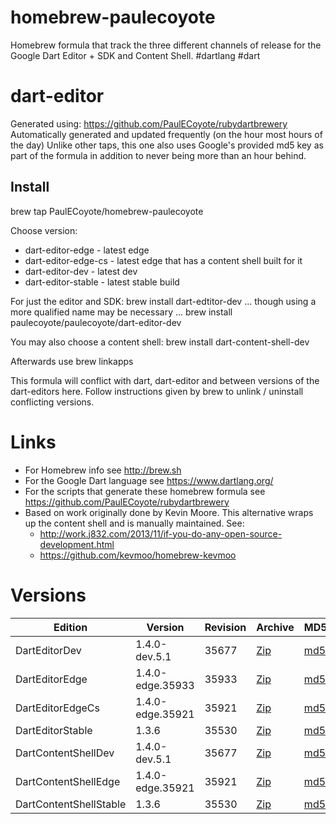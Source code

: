 homebrew-paulecoyote
====================

Homebrew formula that track the three different channels of release for the Google Dart Editor + SDK and Content Shell.  #dartlang #dart

dart-editor
===========

Generated using: https://github.com/PaulECoyote/rubydartbrewery
Automatically generated and updated frequently (on the hour most hours of the day)
Unlike other taps, this one also uses Google's provided md5 key as part of the formula in addition to never being more than an hour behind.

Install
-------
brew tap PaulECoyote/homebrew-paulecoyote

Choose version:
* dart-editor-edge - latest edge
* dart-editor-edge-cs - latest edge that has a content shell built for it
* dart-editor-dev - latest dev
* dart-editor-stable - latest stable build

For just the editor and SDK:
brew install dart-edtitor-dev
... though using a more qualified name may be necessary ...
brew install paulecoyote/paulecoyote/dart-editor-dev

You may also choose a content shell:
brew install dart-content-shell-dev

Afterwards use 
brew linkapps

This formula will conflict with dart, dart-editor and between versions of the dart-editors here.  Follow instructions given by brew to unlink / uninstall conflicting versions.

Links
=====
* For Homebrew info see http://brew.sh
* For the Google Dart language see https://www.dartlang.org/
* For the scripts that generate these homebrew formula see https://github.com/PaulECoyote/rubydartbrewery
* Based on work originally done by Kevin Moore. This alternative wraps up the content shell and is manually maintained.  See: 
    * http://work.j832.com/2013/11/if-you-do-any-open-source-development.html
    * https://github.com/kevmoo/homebrew-kevmoo

Versions
========
| Edition | Version | Revision | Archive | MD5 | Notes |
| ------- | ------- | -------- | ------- | --- | ----- |
| DartEditorDev | 1.4.0-dev.5.1 | 35677 | [Zip](http://storage.googleapis.com/dart-archive/channels/dev/release/35677/editor/darteditor-macos-x64.zip) | [md5](http://storage.googleapis.com/dart-archive/channels/dev/release/35677/editor/darteditor-macos-x64.zip.md5sum) | [Changes](http://storage.googleapis.com/dart-archive/channels/dev/release/latest/changelog.html) |
| DartEditorEdge | 1.4.0-edge.35933 | 35933 | [Zip](http://storage.googleapis.com/dart-archive/channels/be/raw/35933/editor/darteditor-macos-x64.zip) | [md5](http://storage.googleapis.com/dart-archive/channels/be/raw/35933/editor/darteditor-macos-x64.zip.md5sum) | - |
| DartEditorEdgeCs | 1.4.0-edge.35921 | 35921 | [Zip](http://storage.googleapis.com/dart-archive/channels/be/raw/35921/editor/darteditor-macos-x64.zip) | [md5](http://storage.googleapis.com/dart-archive/channels/be/raw/35921/editor/darteditor-macos-x64.zip.md5sum) | - |
| DartEditorStable | 1.3.6 | 35530 | [Zip](http://storage.googleapis.com/dart-archive/channels/stable/release/35530/editor/darteditor-macos-x64.zip) | [md5](http://storage.googleapis.com/dart-archive/channels/stable/release/35530/editor/darteditor-macos-x64.zip.md5sum) | [Changes](http://storage.googleapis.com/dart-archive/channels/stable/release/latest/changelog.html) |
| DartContentShellDev | 1.4.0-dev.5.1 | 35677 | [Zip](http://storage.googleapis.com/dart-archive/channels/dev/release/35677/dartium/content_shell-macos-ia32-release.zip) | [md5](http://storage.googleapis.com/dart-archive/channels/dev/release/35677/dartium/content_shell-macos-ia32-release.zip.md5sum) | - |
| DartContentShellEdge | 1.4.0-edge.35921 | 35921 | [Zip](http://storage.googleapis.com/dart-archive/channels/be/raw/35921/dartium/content_shell-macos-ia32-release.zip) | [md5](http://storage.googleapis.com/dart-archive/channels/be/raw/35921/dartium/content_shell-macos-ia32-release.zip.md5sum) | - |
| DartContentShellStable | 1.3.6 | 35530 | [Zip](http://storage.googleapis.com/dart-archive/channels/stable/release/35530/dartium/content_shell-macos-ia32-release.zip) | [md5](http://storage.googleapis.com/dart-archive/channels/stable/release/35530/dartium/content_shell-macos-ia32-release.zip.md5sum) | - |
